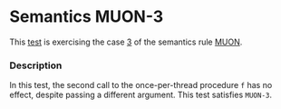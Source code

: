 # Semantics MUON-3

This [test](.) is exercising the case [3](../Readme.md) of the semantics rule [MUON](../../muon/Readme.md).

### Description

In this test, the second call to the once-per-thread procedure `f` has no effect, despite passing a different argument. This test satisfies `MUON-3`.
